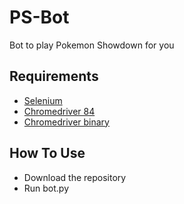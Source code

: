 # PS-Bot
Bot to play Pokemon Showdown for you
## Requirements
- [Selenium](https://selenium-python.readthedocs.io/installation.html)
- [Chromedriver 84](https://chromedriver.chromium.org/downloads)
- [Chromedriver binary](https://pypi.org/project/chromedriver-binary/)
## How To Use
- Download the repository
- Run bot.py
